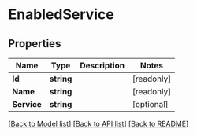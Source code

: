 # EnabledService

## Properties

Name | Type | Description | Notes
------------ | ------------- | ------------- | -------------
**Id** | **string** |  | [readonly] 
**Name** | **string** |  | [readonly] 
**Service** | **string** |  | [optional] 

[[Back to Model list]](../README.md#documentation-for-models) [[Back to API list]](../README.md#documentation-for-api-endpoints) [[Back to README]](../README.md)


